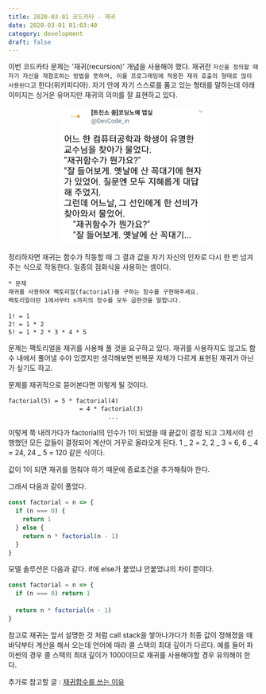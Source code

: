 ```yaml
---
title: 2020-03-01 코드카타 - 재귀
date: 2020-03-01 01:03:40
category: development
draft: false
---
```


이번 코드카타 문제는 '재귀(recursion)' 개념을 사용해야 했다. 재귀란 `자신을 정의할 때 자기 자신을 재참조하는 방법을 뜻하며, 이를 프로그래밍에 적용한 재귀 호출의 형태로 많이 사용된다`고 한다(위키피디아). 자기 안에 자기 스스로를 품고 있는 형태를 말하는데 아래 이미지는 싱거운 유머지만 재귀의 의미를 잘 표현하고 있다.

<div align="center"><img src="./images/reculsive-humor.jpeg" width=300></div>

정리하자면 재귀는 함수가 작동할 때 그 결과 값을 자기 자신의 인자로 다시 한 번 넘겨주는 식으로 작동한다. 일종의 점화식을 사용하는 셈이다.

```
* 문제
재귀를 사용하여 팩토리얼(factorial)을 구하는 함수를 구현해주세요.
팩토리얼이란 1에서부터 n까지의 정수를 모두 곱한것을 말합니다.

1! = 1
2! = 1 * 2
5! = 1 * 2 * 3 * 4 * 5
```

문제는 팩토리얼을 재귀를 사용해 풀 것을 요구하고 있다. 재귀를 사용하지도 않고도 함수 내에서 풀어낼 수야 있겠지만 생각해보면 반복문 자체가 다르게 표현된 재귀가 아닌가 싶기도 하고.

문제를 재귀적으로 뜯어본다면 이렇게 될 것이다.

```
factorial(5) = 5 * factorial(4)
                    = 4 * factorial(3)
                            ...
```

이렇게 쭉 내려가다가 factorial의 인수가 1이 되었을 때 끝값이 결정 되고 그제서야 선행했던 모든 값들이 결정되어 계산이 거꾸로 올라오게 된다. 1 _ 2 = 2, 2 _ 3 = 6, 6 _ 4 = 24, 24 _ 5 = 120 같은 식이다.

값이 1이 되면 재귀를 멈춰야 하기 때문에 종료조건을 추가해줘야 한다.

그래서 다음과 같이 풀었다.

```javascript
const factorial = n => {
  if (n === 0) {
    return 1
  } else {
    return n * factorial(n - 1)
  }
}
```

모델 솔루션은 다음과 같다. if에 else가 붙었냐 안붙었냐의 차이 뿐이다.

```javascript
const factorial = n => {
  if (n === 0) return 1

  return n * factorial(n - 1)
}
```

참고로 재귀는 앞서 설명한 것 처럼 call stack을 쌓아나가다가 최종 값이 정해졌을 때 바닥부터 계산을 해서 오는데 언어에 따라 콜 스택의 최대 깊이가 다르다. 예를 들어 파이썬의 경우 콜 스택의 최대 깊이가 1000이므로 재귀를 사용해야할 경우 유의해야 한다.

추가로 참고할 글 : [재귀함수를 쓰는 이유
](https://medium.com/sjk5766/%EC%9E%AC%EA%B7%80%ED%95%A8%EC%88%98%EB%A5%BC-%EC%93%B0%EB%8A%94-%EC%9D%B4%EC%9C%A0-ed7c37d01ee0)
